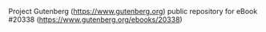 Project Gutenberg (https://www.gutenberg.org) public repository for eBook #20338 (https://www.gutenberg.org/ebooks/20338)
